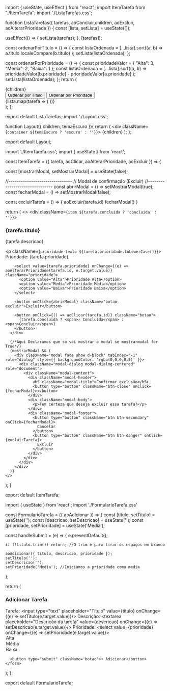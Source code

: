 import { useState, useEffect } from "react";
import ItemTarefa from "./ItemTarefa"; 
import './ListaTarefas.css';

function ListaTarefas({ tarefas, aoConcluir,children, aoExcluir, aoAlterarPrioridade }) { 
  const [lista, setLista] = useState([]);
  
  useEffect(() => {
    setLista(tarefas);
  }, [tarefas]);
 
  const ordenarPorTitulo = () => {
    const listaOrdenada = [...lista].sort((a, b) =>
      a.titulo.localeCompare(b.titulo)
    );
    setLista(listaOrdenada);
  };


  const ordenarPorPrioridade = () => {
    const prioridadeValor = { "Alta": 3, "Media": 2, "Baixa": 1 };
    const listaOrdenada = [...lista].sort((a, b) =>
      prioridadeValor[b.prioridade] - prioridadeValor[a.prioridade]
    );
    setLista(listaOrdenada);
  };
  return (
    <div className="lista">
      <div className="cabecalho">
        {children}
        <div className='ordena'>
          <button onClick={ordenarPorTitulo} className='botao'>Ordenar por Título</button>
          <button onClick={ordenarPorPrioridade} className='botao'>Ordenar por Prioridade</button>
        </div>
      </div>
      <div className="itens">
        {lista.map(tarefa => (
           <ItemTarefa key={tarefa.id} tarefa={tarefa} aoClicar={aoConcluir} aoExcluir={aoExcluir} aoAlterarPrioridade={aoAlterarPrioridade}/>
        ))}
      </div>
    </div>
  );
};

export default ListaTarefas;
import './Layout.css';

function Layout({ children, temaEscuro }){
  return (
    <div className={`container ${temaEscuro ? 'escuro' : ''}`}>
        {children}
    </div>
  );
};

export default Layout;




import './ItemTarefa.css';
import { useState } from 'react';

const ItemTarefa = ({ tarefa, aoClicar, aoAlterarPrioridade, aoExcluir }) => {

  const [mostrarModal, setMostrarModal] = useState(false);
  

  //-------------------------------
  // Modal de confirmação (Excluir)
  //-------------------------------
  const abrirModal = () => setMostrarModal(true);
  const fecharModal = () => setMostrarModal(false);

  const excluirTarefa = () => {
    aoExcluir(tarefa.id)
    fecharModal()
  }

  return (
    <>
      <div className={`item ${tarefa.concluida ? 'concluida' : ''}`}>
        <div className="conteudo">
          <h3>{tarefa.titulo}</h3>
          <p>{tarefa.descricao}</p>
          <p className={`prioridade-texto ${tarefa.prioridade.toLowerCase()}`}>
            Prioridade: {tarefa.prioridade}
          </p>
        </div>

        <select value={tarefa.prioridade} onChange={(e) => aoAlterarPrioridade(tarefa.id, e.target.value)} className="prioridade">
          <option value="Alta">Prioridade Alta</option>
          <option value="Media">Prioridade Média</option>
          <option value="Baixa">Prioridade Baixa</option>
        </select>

        <button onClick={abrirModal} className="botao-excluir">Excluir</button>

        <button onClick={() => aoClicar(tarefa.id)} className="botao">
          {tarefa.concluida ? <span>✓ Concluída</span> : <span>Concluir</span>}
        </button>
      </div>
       
      {/*Aqui Declaramos que so vai mostrar o modal se mostrarmodal for True*/}
      {mostrarModal && (
        <div className="modal fade show d-block" tabIndex="-1" role="dialog" style={{ backgroundColor: 'rgba(0,0,0,0.5)' }}>
          <div className="modal-dialog modal-dialog-centered" role="document">
            <div className="modal-content">
              <div className="modal-header">
                <h5 className="modal-title">Confirmar exclusão</h5>
                <button type="button" className="btn-close" onClick={fecharModal}></button>
              </div>
              <div className="modal-body">
                <p>Tem certeza que deseja excluir essa tarefa?</p>
              </div>
              <div className="modal-footer">
                <button type="button" className="btn btn-secondary" onClick={fecharModal}>
                  Cancelar
                </button>
                <button type="button" className="btn btn-danger" onClick={excluirTarefa}>
                  Excluir
                </button>
              </div>
            </div>
          </div>
        </div>
      )}
    </>
  );
}

export default ItemTarefa;


import { useState } from 'react';
import './FormularioTarefa.css'

const FormularioTarefa = ({ aoAdicionar }) => {
  const [titulo, setTitulo] = useState('');
  const [descricao, setDescricao] = useState('');
  const [prioridade, setPrioridade] = useState('Media');

  const handleSubmit = (e) => {
    e.preventDefault();

    if (!titulo.trim()) return; //O trim é para tirar os espaços em branco

    aoAdicionar({ titulo, descricao, prioridade });
    setTitulo('');
    setDescricao('');
    setPrioridade('Media'); //Iniciamos a prioridade como media 
  };

  return (
    <form className="formulario" onSubmit={handleSubmit}>
      <h3>Adicionar Tarefa</h3>
      <label>Tarefa:</label>
      <input type="text" placeholder="Título" value={titulo} onChange={(e) => setTitulo(e.target.value)}/>
      <label>Descrição:</label>
      <textarea placeholder="Descrição da tarefa" value={descricao} onChange={(e) => setDescricao(e.target.value)}/>
      <label>Prioridade:</label>
      <select value={prioridade} onChange={(e) => setPrioridade(e.target.value)}>
        <option value="Alta">Alta</option>
        <option value="Media">Média</option>
        <option value="Baixa">Baixa</option>
      </select>

      <button type="submit" className='botao'>+ Adicionar</button>
    </form>
  );
};

export default FormularioTarefa;
